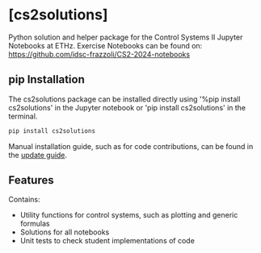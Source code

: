 # [cs2solutions]

Python solution and helper package for the Control Systems II Jupyter Notebooks at ETHz. 
Exercise Notebooks can be found on: https://github.com/idsc-frazzoli/CS2-2024-notebooks

## pip Installation
The cs2solutions package can be installed directly using '%pip install cs2solutions' in the Jupyter notebook or 'pip install cs2solutions' in the terminal.

```bash
pip install cs2solutions
```

Manual installation guide, such as for code contributions, can be found in the [update guide](UPDATE.md).

## Features
Contains:
- Utility functions for control systems, such as plotting and generic formulas
- Solutions for all notebooks
- Unit tests to check student implementations of code


